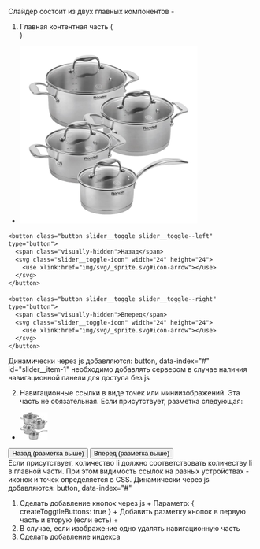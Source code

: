 Слайдер состоит из двух главных компонентов -
1. Главная контентная часть (<div class="slider__list-container"></div>)
  <div class="slider__list-container">
    <ul class="slider__list">
      <li class="slider__item" id="slider__item-1" data-index="0">
        <div class="slider__image-container">
          <img class="slider__image" src="img/raster/product-1.jpg" alt="Изображение 1" width="360">
        </div>
      </li>
    </ul>

    <button class="button slider__toggle slider__toggle--left" type="button">
      <span class="visually-hidden">Назад</span>
      <svg class="slider__toggle-icon" width="24" height="24">
        <use xlink:href="img/svg/_sprite.svg#icon-arrow"></use>
      </svg>
    </button>

    <button class="button slider__toggle slider__toggle--right" type="button">
      <span class="visually-hidden">Вперед</span>
      <svg class="slider__toggle-icon" width="24" height="24">
        <use xlink:href="img/svg/_sprite.svg#icon-arrow"></use>
      </svg>
    </button>
  </div>
Динамически через js добавляются:
button, data-index="#"
id="slider__item-1" необходимо добавлять сервером в случае наличия навигационной панели для доступа без js



2. Навигационные ссылки в виде точек или миниизображений.
Эта часть не обязательная. Если присутствует, разметка следующая:
<div class="slider__nav">
  <ul class="slider__nav-list">
    <li class="slider__nav-item"  data-index="0">
      <a class="slider__nav-link" href="#slider__item-1">
        <img class="slider__nav-image" src="img/raster/product-1_thumb.jpg" alt="Перейти к изображению 1" width="56">
      </a>
    </li>
  </ul>
  <button>Назад (разметка выше)</button>
  <button>Вперед (разметка выше)</button>
</div>
Если присутствует, количество li должно соответствовать количеству li в главной части.
При этом видимость ссылок на разных устройствах - иконок и точек определяется в CSS.
Динамически через js добавляются:
button, data-index="#"





<!-- TODO -->
1. Сделать добавление кнопок через js +
Параметр: { createToggtleButtons: true } +
Добавить разметку кнопок в первую часть и вторую (если есть) +
2. В случае, если изображение одно удалять навигационную часть
3. Сделать добавление индекса
